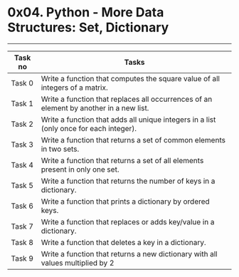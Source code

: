 # 0x04. Python - More Data Structures: Set, Dictionary
---
|Task no |Tasks	|
|--------|------|
|Task 0  |Write a function that computes the square value of all integers of a matrix.|
|Task 1  |Write a function that replaces all occurrences of an element by another in a new list.|
|Task 2  |Write a function that adds all unique integers in a list (only once for each integer).|
|Task 3  |Write a function that returns a set of common elements in two sets.|
|Task 4  |Write a function that returns a set of all elements present in only one set.|
|Task 5  |Write a function that returns the number of keys in a dictionary.|
|Task 6  |Write a function that prints a dictionary by ordered keys.|
|Task 7  |Write a function that replaces or adds key/value in a dictionary.|
|Task 8  |Write a function that deletes a key in a dictionary.|
|Task 9  |Write a function that returns a new dictionary with all values multiplied by 2|

